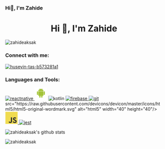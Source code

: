 ### Hi👋, I'm Zahide

<h1 align="center">Hi 👋, I'm Zahide</h1>

<p align="left"> <img src="https://komarev.com/ghpvc/?username=zahideaksak&label=Views&color=blue&style=plastic" alt="zahideaksak" /> </p>

<h3 align="left">Connect with me:</h3>
<p align="left">
<a href="https://www.linkedin.com/in/zahide-aksak-667a66199/" target="blank"><img align="center" src="https://raw.githubusercontent.com/rahuldkjain/github-profile-readme-generator/master/src/images/icons/Social/linked-in-alt.svg" alt="huseyin-tas-b573281a1" height="30" width="40" /></a>
  
<h3 align="left">Languages and Tools:</h3>
<p align="left">
<a href="https://reactnative.dev/" target="_blank"> <img src="https://reactnative.dev/img/header_logo.svg" alt="reactnative" width="40" height="40"/> </a> 
<img src="https://raw.githubusercontent.com/devicons/devicon/master/icons/android/android-original-wordmark.svg" alt="android" width="40" height="40"/> </a> 
 <img src="https://www.vectorlogo.zone/logos/kotlinlang/kotlinlang-icon.svg" alt="kotlin" width="40" height="40"/>
<a href="https://firebase.google.com/" target="_blank"> <img src="https://www.vectorlogo.zone/logos/firebase/firebase-icon.svg" alt="firebase" width="40" height="40"/> </a> <a href="https://git-scm.com/" target="_blank"> <img src="https://www.vectorlogo.zone/logos/git-scm/git-scm-icon.svg" alt="git" width="40" height="40"/> </a> </a> 
src="https://raw.githubusercontent.com/devicons/devicon/master/icons/html5/html5-original-wordmark.svg" alt="html5" width="40" height="40"/> </a> <a href="https://developer.mozilla.org/en-US/docs/Web/JavaScript" target="_blank"> <img src="https://raw.githubusercontent.com/devicons/devicon/master/icons/javascript/javascript-original.svg" alt="javascript" width="40" height="40"/> </a> <a href="https://jestjs.io" target="_blank"> <img src="https://www.vectorlogo.zone/logos/jestjsio/jestjsio-icon.svg" alt="jest" width="40" height="40"/> </a></p>  
  
  
![zahideaksak's github stats](https://github-readme-stats.vercel.app/api?username=zahideaksak&show_icons=true&line_height=25&theme=dracula&count_private=true&include_all_commits=true)
<p><img align="left" src="https://github-readme-stats.vercel.app/api/top-langs/?username=zahideaksak&layout=compact&hide=html" alt="zahideaksak" /></p>
